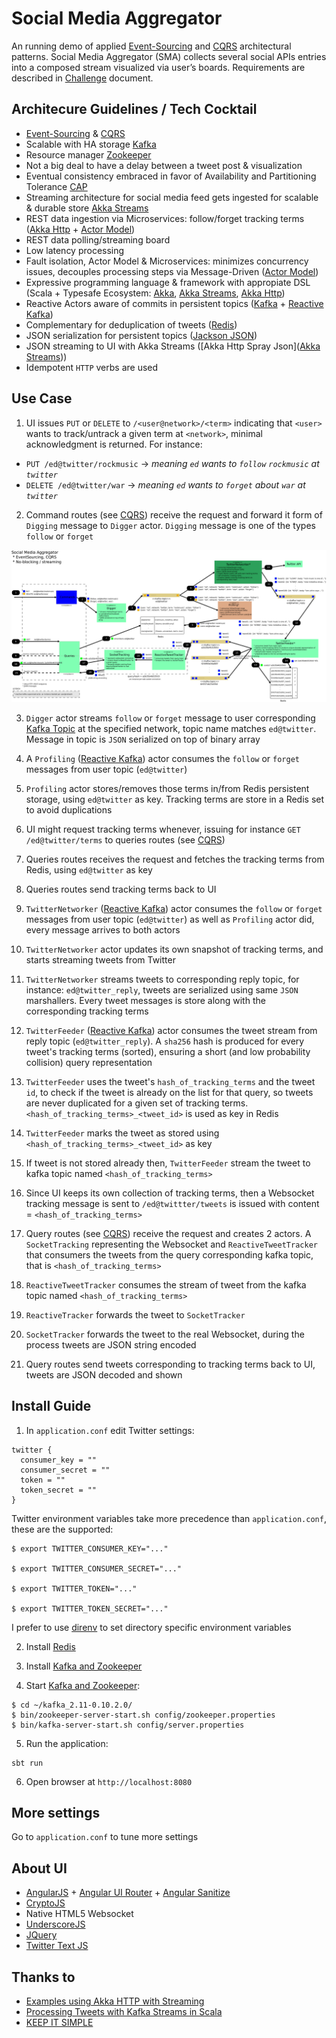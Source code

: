 # Social Media Aggregator

An running demo of applied [Event-Sourcing](https://martinfowler.com/eaaDev/EventSourcing.html) and [CQRS](https://martinfowler.com/bliki/CQRS.html) architectural patterns. Social Media Aggregator (SMA) collects several social APIs entries into a composed stream visualized via user’s boards. Requirements are described in [Challenge](https://raw.githubusercontent.com/eduardo-lago-aguilar/sma/master/doc/redbee-ChallengeSocialmediaaggregator.pdf) document.


## Architecure Guidelines / Tech Cocktail

* [Event-Sourcing](https://martinfowler.com/eaaDev/EventSourcing.html) & [CQRS](https://martinfowler.com/bliki/CQRS.html)
* Scalable with HA storage [Kafka](https://kafka.apache.org)
* Resource manager [Zookeeper](http://zookeeper.apache.org/)
* Not a big deal to have a delay between a tweet post & visualization
* Eventual consistency embraced in favor of Availability and Partitioning Tolerance [CAP](https://en.wikipedia.org/wiki/CAP_theorem)
* Streaming architecture for social media feed gets ingested for scalable & durable store [Akka Streams](http://akka.io/docs/)
* REST data ingestion via Microservices: follow/forget tracking terms ([Akka Http](http://akka.io/docs/) + [Actor Model](https://www.infoq.com/news/2014/10/intro-actor-model))
* REST data polling/streaming board
* Low latency processing
* Fault isolation, Actor Model & Microservices: minimizes concurrency issues, decouples processing steps via Message-Driven ([Actor Model](https://www.infoq.com/news/2014/10/intro-actor-model))
* Expressive programming language & framework with appropiate DSL (Scala + Typesafe Ecosystem: [Akka](http://akka.io/docs/), [Akka Streams](http://akka.io/docs/), [Akka Http](http://akka.io/docs/))
* Reactive Actors aware of commits in persistent topics ([Kafka](https://kafka.apache.org) + [Reactive Kafka](https://github.com/akka/reactive-kafka))
* Complementary for deduplication of tweets ([Redis](https://www.digitalocean.com/community/tutorials/how-to-install-and-configure-redis-on-ubuntu-16-04))
* JSON serialization for persistent topics ([Jackson JSON](https://github.com/FasterXML/jackson))
* JSON streaming to UI with Akka Streams ([Akka Http Spray Json]([Akka Streams](http://akka.io/docs/)))
* Idempotent `HTTP` verbs are used

## Use Case

1. UI issues `PUT` or `DELETE` to `/<user@network>/<term>` indicating that `<user>` wants to track/untrack a given term at `<network>`, minimal acknowledgment is returned. For instance:

  - `PUT /ed@twitter/rockmusic` -> _meaning `ed` wants to `follow` `rockmusic` at `twitter`_
  - `DELETE /ed@twitter/war`    -> _meaning `ed` wants to `forget` about `war` at `twitter`_

2. Command routes (see [CQRS](https://martinfowler.com/bliki/CQRS.html)) receive the request and forward it form of `Digging` message to `Digger` actor. `Digging` message is one of the types `follow` or `forget`

![alt text](https://raw.githubusercontent.com/eduardo-lago-aguilar/sma/master/doc/sma_arch.png "Social Media Aggregator Architecture")


3. `Digger` actor streams `follow` or `forget` message to user corresponding [Kafka Topic](https://kafka.apache.org/documentation/) at the specified network, topic name matches `ed@twitter`. Message in topic is `JSON` serialized on top of binary array

4. A `Profiling` ([Reactive Kafka](https://github.com/akka/reactive-kafka)) actor consumes the `follow` or `forget` messages from user topic (`ed@twitter`)

5. `Profiling` actor stores/removes those terms in/from Redis persistent storage, using `ed@twitter` as key. Tracking terms are store in a Redis set to avoid duplications

6. UI might request tracking terms whenever, issuing for instance `GET /ed@twitter/terms` to queries routes (see [CQRS](https://martinfowler.com/bliki/CQRS.html))

7. Queries routes receives the request and fetches the tracking terms from Redis, using `ed@twitter` as key

8. Queries routes send tracking terms back to UI

9. `TwitterNetworker` ([Reactive Kafka](https://github.com/akka/reactive-kafka)) actor consumes the `follow` or `forget` messages from user topic (`ed@twitter`) as well as `Profiling` actor did, every message arrives to both actors

10. `TwitterNetworker` actor updates its own snapshot of tracking terms, and starts streaming tweets from Twitter

11. `TwitterNetworker` streams tweets to corresponding reply topic, for instance: `ed@twitter_reply`, tweets are serialized using same `JSON` marshallers. Every tweet messages is store along with the corresponding tracking terms

12. `TwitterFeeder` ([Reactive Kafka](https://github.com/akka/reactive-kafka)) actor consumes the tweet stream from reply topic (`ed@twitter_reply`). A `sha256` hash is produced for every tweet's tracking terms (sorted), ensuring a short (and low probability collision) query representation

13. `TwitterFeeder` uses the tweet's `hash_of_tracking_terms` and the tweet `id`, to check if the tweet is already on the list for that query, so tweets are never duplicated for a given set of tracking terms. `<hash_of_tracking_terms>_<tweet_id>` is used as key in Redis

14. `TwitterFeeder` marks the tweet as stored using `<hash_of_tracking_terms>_<tweet_id>` as key

15. If tweet is not stored already then, `TwitterFeeder` stream the tweet to kafka topic named `<hash_of_tracking_terms>`

16. Since UI keeps its own collection of tracking terms, then a Websocket tracking message is sent to `/ed@twittter/tweets` is issued with content = `<hash_of_tracking_terms>`

17. Query routes (see [CQRS](https://martinfowler.com/bliki/CQRS.html)) receive the request and creates 2 actors. A `SocketTracking` representing the Websocket and `ReactiveTweetTracker` that consumers the tweets from the query corresponding kafka topic, that is `<hash_of_tracking_terms>`

18. `ReactiveTweetTracker` consumes the stream of tweet from the kafka topic named `<hash_of_tracking_terms>`

19. `ReactiveTracker` forwards the tweet to `SocketTracker`

20. `SocketTracker` forwards the tweet to the real Websocket, during the process tweets are JSON string encoded

21. Query routes send tweets corresponding to tracking terms back to UI, tweets are JSON decoded and shown

## Install Guide

1. In `application.conf` edit Twitter settings:

```
twitter {
  consumer_key = ""
  consumer_secret = ""
  token = ""
  token_secret = ""
}
```

Twitter environment variables take more precedence than `application.conf`, these are the supported:

```
$ export TWITTER_CONSUMER_KEY="..."

$ export TWITTER_CONSUMER_SECRET="..."

$ export TWITTER_TOKEN="..."

$ export TWITTER_TOKEN_SECRET="..."

```

I prefer to use [direnv](http://direnv.net/) to set directory specific environment variables

2. Install [Redis](https://www.digitalocean.com/community/tutorials/how-to-install-and-configure-redis-on-ubuntu-16-04)

3. Install [Kafka and Zookeeper](https://kafka.apache.org/quickstart)

4. Start [Kafka and Zookeeper](https://kafka.apache.org/quickstart):

```
$ cd ~/kafka_2.11-0.10.2.0/
$ bin/zookeeper-server-start.sh config/zookeeper.properties
$ bin/kafka-server-start.sh config/server.properties
```

5. Run the application:

```
sbt run
```

6. Open browser at `http://localhost:8080`

## More settings
Go to `application.conf` to tune more settings

## About UI
* [AngularJS](https://angularjs.org/) + [Angular UI Router](https://github.com/angular-ui/ui-router) + [Angular Sanitize](https://docs.angularjs.org/api/ngSanitize/service/$sanitize)
* [CryptoJS](https://www.npmjs.com/package/crypto-js)
* Native HTML5 Websocket
* [UnderscoreJS](http://underscorejs.org/)
* [JQuery](https://jquery.com/)
* [Twitter Text JS](https://github.com/twitter/twitter-text/tree/master/js)

## Thanks to
* [Examples using Akka HTTP with Streaming](https://github.com/calvinlfer/akka-http-streaming-response-examples)
* [ Processing Tweets with Kafka Streams in Scala](https://github.com/jpzk/twitterstream)
* [KEEP IT SIMPLE](http://www.styleshout.com/free-templates/keep-it-simple/)
